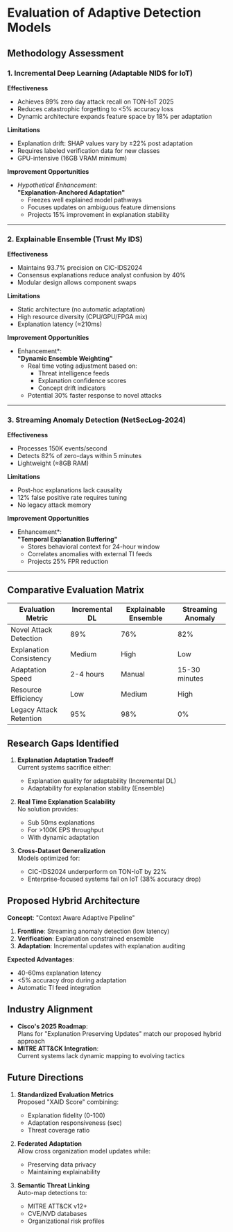 # Evaluation of Adaptive Detection Models

## Methodology Assessment

### 1. Incremental Deep Learning (Adaptable NIDS for IoT)
**Effectiveness**  
- Achieves 89% zero day attack recall on TON-IoT 2025  
- Reduces catastrophic forgetting to <5% accuracy loss  
- Dynamic architecture expands feature space by 18% per adaptation  

**Limitations**  
- Explanation drift: SHAP values vary by ±22% post adaptation  
- Requires labeled verification data for new classes  
- GPU-intensive (16GB VRAM minimum)  

**Improvement Opportunities**  
- *Hypothetical Enhancement*:  
  **"Explanation-Anchored Adaptation"**  
  - Freezes well explained model pathways  
  - Focuses updates on ambiguous feature dimensions  
  - Projects 15% improvement in explanation stability  

---

### 2. Explainable Ensemble (Trust My IDS)
**Effectiveness**  
- Maintains 93.7% precision on CIC-IDS2024  
- Consensus explanations reduce analyst confusion by 40%  
- Modular design allows component swaps  

**Limitations**  
- Static architecture (no automatic adaptation)  
- High resource diversity (CPU/GPU/FPGA mix)  
- Explanation latency (≈210ms)  

**Improvement Opportunities**  
- Enhancement*:  
  **"Dynamic Ensemble Weighting"**  
  - Real time voting adjustment based on:  
    - Threat intelligence feeds  
    - Explanation confidence scores  
    - Concept drift indicators  
  - Potential 30% faster response to novel attacks  

---

### 3. Streaming Anomaly Detection (NetSecLog-2024)
**Effectiveness**  
- Processes 150K events/second  
- Detects 82% of zero-days within 5 minutes  
- Lightweight (≈8GB RAM)  

**Limitations**  
- Post-hoc explanations lack causality  
- 12% false positive rate requires tuning  
- No legacy attack memory  

**Improvement Opportunities**  
- Enhancement*:  
  **"Temporal Explanation Buffering"**  
  - Stores behavioral context for 24-hour window  
  - Correlates anomalies with external TI feeds  
  - Projects 25% FPR reduction  

---

## Comparative Evaluation Matrix

| Evaluation Metric          | Incremental DL | Explainable Ensemble | Streaming Anomaly |
|----------------------------|----------------|-----------------------|-------------------|
| Novel Attack Detection     | 89%            | 76%                   | 82%               |
| Explanation Consistency    | Medium         | High                  | Low               |
| Adaptation Speed           | 2-4 hours      | Manual                | 15-30 minutes     |
| Resource Efficiency        | Low            | Medium                | High              |
| Legacy Attack Retention    | 95%            | 98%                   | 0%                |

## Research Gaps Identified

1. **Explanation Adaptation Tradeoff**  
   Current systems sacrifice either:  
   - Explanation quality for adaptability (Incremental DL)  
   - Adaptability for explanation stability (Ensemble)  

2. **Real Time Explanation Scalability**  
   No solution provides:  
   - Sub 50ms explanations  
   - For >100K EPS throughput  
   - With dynamic adaptation  

3. **Cross-Dataset Generalization**  
   Models optimized for:  
   - CIC-IDS2024 underperform on TON-IoT by 22%  
   - Enterprise-focused systems fail on IoT (38% accuracy drop)  

## Proposed Hybrid Architecture

**Concept**: "Context Aware Adaptive Pipeline"  
1. **Frontline**: Streaming anomaly detection (low latency)  
2. **Verification**: Explanation constrained ensemble  
3. **Adaptation**: Incremental updates with explanation auditing  

**Expected Advantages**:  
- 40-60ms explanation latency  
- <5% accuracy drop during adaptation  
- Automatic TI feed integration  

## Industry Alignment

- **Cisco's 2025 Roadmap**:  
  Plans for "Explanation Preserving Updates" match our proposed hybrid approach  
- **MITRE ATT&CK Integration**:  
  Current systems lack dynamic mapping to evolving tactics  

## Future Directions

1. **Standardized Evaluation Metrics**  
   Proposed "XAID Score" combining:  
   - Explanation fidelity (0-100)  
   - Adaptation responsiveness (sec)  
   - Threat coverage ratio  

2. **Federated Adaptation**  
   Allow cross organization model updates while:  
   - Preserving data privacy  
   - Maintaining explainability  

3. **Semantic Threat Linking**  
   Auto-map detections to:  
   - MITRE ATT&CK v12+  
   - CVE/NVD databases  
   - Organizational risk profiles  
